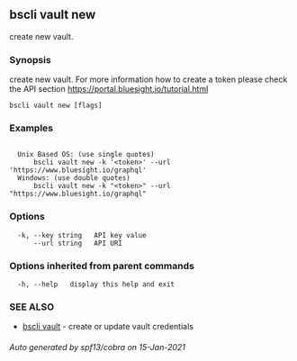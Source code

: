 ## bscli vault new

create new vault.

### Synopsis

create new vault.
For more information how to create a token please 
check the API section https://portal.bluesight.io/tutorial.html 


```
bscli vault new [flags]
```

### Examples

```

  Unix Based OS: (use single quotes)
      bscli vault new -k '<token>' --url 'https://www.bluesight.io/graphql'
  Windows: (use double quotes)
      bscli vault new -k "<token>" --url "https://www.bluesight.io/graphql"

```

### Options

```
  -k, --key string   API key value
      --url string   API URI
```

### Options inherited from parent commands

```
  -h, --help   display this help and exit
```

### SEE ALSO

* [bscli vault](bscli_vault.md)	 - create or update vault credentials

###### Auto generated by spf13/cobra on 15-Jan-2021
